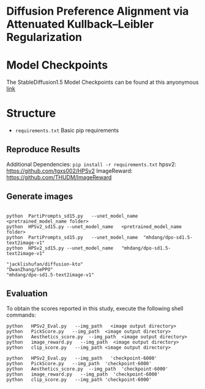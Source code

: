 # Diffusion Preference Alignment via Attenuated  Kullback–Leibler Regularization

# Model Checkpoints

The StableDiffusion1.5 Model Checkpoints can be found at this anyonymous [link](https://mega.nz/folder/BO9lGDJa#ORq-W39B6QJsVPUBcACIEA)


# Structure
- `requirements.txt` Basic pip requirements

## Reproduce Results
Additional Dependencies:
`pip install -r requirements.txt`
hpsv2: https://github.com/tgxs002/HPSv2
ImageReward: https://github.com/THUDM/ImageReward


## Generate images 
```shell

python  PartiPrompts_sd15.py   --unet_model_name  <pretrained_model_name folder>
python  HPSv2_sd15.py --unet_model_name   <pretrained_model_name folder>
python  PartiPrompts_sd15.py   --unet_model_name  "mhdang/dpo-sd1.5-text2image-v1"
python  HPSv2_sd15.py --unet_model_name   "mhdang/dpo-sd1.5-text2image-v1"

"jacklishufan/diffusion-kto"
"DwanZhang/SePPO"
"mhdang/dpo-sd1.5-text2image-v1"
```

## Evaluation
To obtain the scores reported in this study, execute the following shell commands: 
```shell
python   HPSv2_Eval.py   --img_path   <image output directory>
python   PickScore.py   --img_path  <image output directory>
python   Aesthetics_score.py  --img_path  <image output directory>
python   image_reward.py   --img_path  <image output directory>
python   clip_score.py   --img_path <image output directory>

python   HPSv2_Eval.py   --img_path   'checkpoint-6000'
python   PickScore.py   --img_path  'checkpoint-6000'
python   Aesthetics_score.py  --img_path  'checkpoint-6000'
python   image_reward.py   --img_path  'checkpoint-6000'
python   clip_score.py   --img_path 'checkpoint-6000'

```




